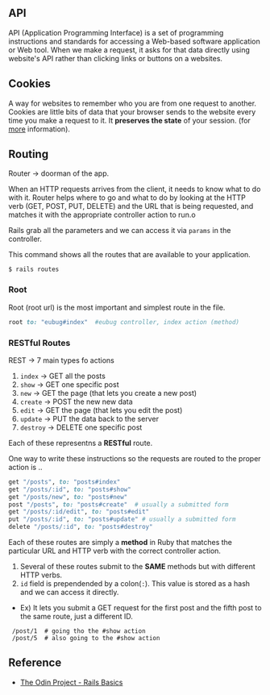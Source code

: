 
## API
API (Application Programming Interface) is a set of programming instructions and standards for accessing 
a Web-based software application or Web tool. When we make a request, it asks for that data directly using website's API 
rather than clicking links or buttons on a websites.

<div class="divider"></div>

## Cookies
A way for websites to remember who you are from one request to another.
Cookies are little bits of data that your browser sends to the website every time you make a 
request to it. It **preserves the state** of your session. (for [more](https://www.allaboutcookies.org/) information).

<div class="divider"></div>

## Routing
Router -> doorman of the app.

When an HTTP requests arrives from the client, it needs to know what to do with it. Router helps where to go and 
what to do by looking at the HTTP verb (GET, POST, PUT, DELETE) and the URL that is being requested, and matches 
it with the appropriate controller action to run.o

Rails grab all the parameters and we can access it via `params` in the controller.

This command shows all the routes that are available to your application.
```
$ rails routes
```

### Root
Root (root url) is the most important and simplest route in the file.
```rb
root to: "eubug#index"  #eubug controller, index action (method)
```

### RESTful Routes
REST -> 7 main types fo actions
1. `index` -> GET all the posts
2. `show` -> GET one specific post
3. `new` -> GET the page (that lets you create a new post)
4. `create` -> POST the new new data 
5. `edit` -> GET the page (that lets you edit the post)
6. `update` -> PUT the data back to the server
7. `destroy` -> DELETE one specific post

Each of these representns a **RESTful** route.

One way to write these instructions so the requests are routed to the proper action is ..
```rb
get "/posts", to: "posts#index"
get "/posts/:id", to: "posts#show"
get "/posts/new", to: "posts#new"
post "/posts", to: "posts#create"  # usually a submitted form
get "/posts/:id/edit", to: "posts#edit"
put "/posts/:id", to: "posts#update" # usually a submitted form
delete "/posts/:id", to: "posts#destroy"
```

Each of these routes are simply a **method** in Ruby that matches the particular URL and HTTP verb with 
the correct controller action.

1. Several of these routes submit to the **SAME** methods but with different HTTP verbs.
2. `id` field is prependended by a colon(`:`).  This value is stored as a hash and we can access it directly.
  + Ex) It lets you submit a GET request for the first post and the fifth post to
the same route, just a different ID.
  ```
   /post/1  # going tho the #show action
   /post/5  # also going to the #show action
  ```

## Reference
- [The Odin Project - Rails Basics](https://www.theodinproject.com/lessons/a-railsy-web-refresher)

